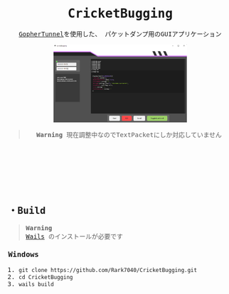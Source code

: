 
<samp>
<div align="center">

# CricketBugging

</div>



<div align="center">

[GopherTunnel](https://github.com/Sandertv/gophertunnel)を使用した、 パケットダンプ用のGUIアプリケーション

   
<div>
<img src="assets/image.png" width="300px">
</div>

> **Warning**
> 現在調整中なのでTextPacketにしか対応していません
</div>

<br>
<br>
<br>



<br>
<br>
<br>

## ・Build
> **Warning** <br>
> [Wails](https://wails.io/ja/) のインストールが必要です

### Windows
1. `git clone https://github.com/Rark7040/CricketBugging.git`
2. `cd CricketBugging`
3. `wails build`
   <br>
   <br>
</samp>

